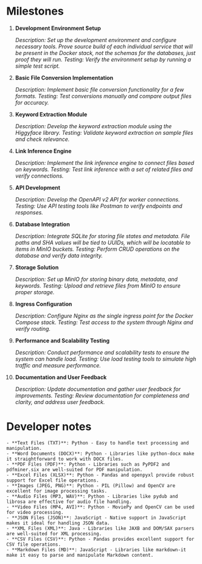 # Milestones
1. **Development Environment Setup**

    *Description: Set up the development environment and configure necessary tools. Prove source build of each individual service that will be present in the Docker stack, not the schemas for the databases, just proof they will run.*
    *Testing: Verify the environment setup by running a simple test script.*

2. **Basic File Conversion Implementation**

    *Description: Implement basic file conversion functionality for a few formats.*
    *Testing: Test conversions manually and compare output files for accuracy.*

3. **Keyword Extraction Module**

    *Description: Develop the keyword extraction module using the Higgyface library.*
    *Testing: Validate keyword extraction on sample files and check relevance.*

4. **Link Inference Engine**

    *Description: Implement the link inference engine to connect files based on keywords.*
    *Testing: Test link inference with a set of related files and verify connections.*

5. **API Development**

    *Description: Develop the OpenAPI v2 API for worker connections.*
    *Testing: Use API testing tools like Postman to verify endpoints and responses.*

6. **Database Integration**

    *Description: Integrate SQLite for storing file states and metadata. File paths and SHA values will be tied to UUIDs, which will be locatable to items in MinIO buckets.*
    *Testing: Perform CRUD operations on the database and verify data integrity.*

7. **Storage Solution**

    *Description: Set up MinIO for storing binary data, metadata, and keywords.*
    *Testing: Upload and retrieve files from MinIO to ensure proper storage.*

8. **Ingress Configuration**

    *Description: Configure Nginx as the single ingress point for the Docker Compose stack.*
    *Testing: Test access to the system through Nginx and verify routing.*

9. **Performance and Scalability Testing**

    *Description: Conduct performance and scalability tests to ensure the system can handle load.*
    *Testing: Use load testing tools to simulate high traffic and measure performance.*

10. **Documentation and User Feedback**

     *Description: Update documentation and gather user feedback for improvements.*
     *Testing: Review documentation for completeness and clarity, and address user feedback.*

# Developer notes

    - **Text Files (TXT)**: Python - Easy to handle text processing and manipulation.
    - **Word Documents (DOCX)**: Python - Libraries like python-docx make it straightforward to work with DOCX files.
    - **PDF Files (PDF)**: Python - Libraries such as PyPDF2 and pdfminer.six are well-suited for PDF manipulation.
    - **Excel Files (XLSX)**: Python - Pandas and openpyxl provide robust support for Excel file operations.
    - **Images (JPEG, PNG)**: Python - PIL (Pillow) and OpenCV are excellent for image processing tasks.
    - **Audio Files (MP3, WAV)**: Python - Libraries like pydub and librosa are effective for audio file handling.
    - **Video Files (MP4, AVI)**: Python - MoviePy and OpenCV can be used for video processing.
    - **JSON Files (JSON)**: JavaScript - Native support in JavaScript makes it ideal for handling JSON data.
    - **XML Files (XML)**: Java - Libraries like JAXB and DOM/SAX parsers are well-suited for XML processing.
    - **CSV Files (CSV)**: Python - Pandas provides excellent support for CSV file operations.
    - **Markdown Files (MD)**: JavaScript - Libraries like markdown-it make it easy to parse and manipulate Markdown content.
